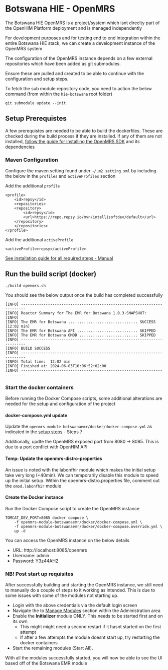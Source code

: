 # Botswana HIE - OpenMRS

The Botswana HIE OpenMRS is a project/system which isnt direclty part of the OpenHIM Platform deployment and is managed independently

For development purposes and for testing end to end integration within the entire Botswana HIE stack, we can create a development instance of the OpenMRS system

The configuration of the OpenMRS instance depends on a few external repositories which have been added as git submodules.

Ensure these are pulled and created to be able to continue with the configuration and setup steps.

To fetch the sub module repository code, you need to action the below command (from within the `hie-botswana` root folder)

```
git submodule update --init
```

## Setup Prerequistes

A few prerequistes are needed to be able to build the dockerfiles. These are checked during the build process if they are installed. If any of them are not installed, [follow the guide for installing the OpenMRS SDK](https://openmrs.atlassian.net/wiki/spaces/docs/pages/25476136/OpenMRS+SDK) and its dependencies

### Maven Configuration

Configure the maven setting found under `~/.m2.setting.xml` by including the below in the `profiles` and `activeProfiles` section

Add the additional `profile`

```
<profile>
    <id>repsy</id>
    <repositories>
    <repository>
        <id>repsy</id>
        <url>https://repo.repsy.io/mvn/intellisoftdev/default</url>
    </repository>
    </repositories>
</profile>
```

Add the additional `activeProfile`

```
<activeProfile>repsy</activeProfile>
```

[See installation guide for all required steps - Manual](https://docs.google.com/document/d/1xrSdsROGDm3H6KlAZ13G408doGsGDaG5071QktwVQcs/edit)

## Run the build script (docker)

`./build-openmrs.sh`

You should see the below output once the build has completed successfully

```
[INFO] ------------------------------------------------------------------------
[INFO] Reactor Summary for The EMR for Botswana 1.0.3-SNAPSHOT:
[INFO] 
[INFO] The EMR for Botswana ............................... SUCCESS [12:02 min]
[INFO] The EMR for Botswana API ........................... SKIPPED
[INFO] The EMR for Botswana OMOD .......................... SKIPPED
[INFO] ------------------------------------------------------------------------
[INFO] BUILD SUCCESS
[INFO] ------------------------------------------------------------------------
[INFO] Total time:  12:02 min
[INFO] Finished at: 2024-06-03T10:06:52+02:00
[INFO] ------------------------------------------------------------------------
```

### Start the docker containers

Before running the Docker Compose scripts, some additional alterations are needed for the setup and configuration of the project

#### docker-compose.yml update

Update the `openmrs-module-botswanaemr/docker/docker-compose.yml` as indicated in the [setup steps](https://docs.google.com/document/d/1xrSdsROGDm3H6KlAZ13G408doGsGDaG5071QktwVQcs/edit#heading=h.344rvhnirz4w) - Steps 7

Additionally, updte the OpenMRS exposed port from 8080 -> 8085. This is due to a port conflict with OpenHIM API

#### Temp: Update the openmrs-distro-properties

An issue is noted with the labonfhir module which makes the initial setup take very long (+40min).
We can temporarily disable this module to speed up the initial setup. Within the openmrs-distro.properties file, comment out the `omod.labonfhir` module

#### Create the Docker instance

Run the Docker Compose script to create the OpenMRS instance

```
TOMCAT_DEV_PORT=8085 docker compose \
    -f openmrs-module-botswanaemr/docker/docker-compose.yml \
    -f openmrs-module-botswanaemr/docker/docker-compose.override.yml \
    up -d
```

You can access the OpenMRS instance on the below details

* URL: http://localhost:8085/openmrs
* Username: admin
* Password: Y3z44AH2

### NB! Post start up requisites

After successfully building and starting the OpenMRS instance, we still need to manually do a couple of steps to it working as intended. This is due to some issues with some of the modules not starting up.

* Login with the above credentials via the default login screen
* Navigate the to [Manage Modules](http://localhost:8085/openmrs/admin/modules/module.list) section within the Administration area
* Enable the **Initializer** module ONLY. This needs to be started first and on its own
    * This might might need a second restart if it hasnt started on the first attempt
    * If after a few attempts the module doesnt start up, try restarting the docker containers
* Start the remaining modules (Start All).

With all the modules successfully started, you will now be able to see the UI based off of the Botswana EMR module
